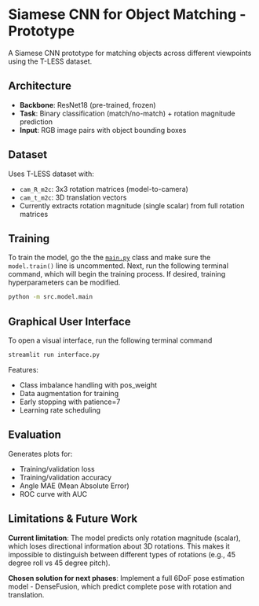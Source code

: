 # Siamese CNN for Object Matching - Prototype

A Siamese CNN prototype for matching objects across different viewpoints using the T-LESS dataset.

## Architecture

- **Backbone**: ResNet18 (pre-trained, frozen)
- **Task**: Binary classification (match/no-match) + rotation magnitude prediction
- **Input**: RGB image pairs with object bounding boxes

## Dataset

Uses T-LESS dataset with:
- `cam_R_m2c`: 3x3 rotation matrices (model-to-camera)
- `cam_t_m2c`: 3D translation vectors
- Currently extracts rotation magnitude (single scalar) from full rotation matrices

## Training
To train the model, go the the [`main.py`](src/model/main.py) class and make sure the `model.train()` line is uncommented. Next, run the following terminal command, which will begin the training process. If desired, training hyperparameters can be modified.
```bash
python -m src.model.main
```

## Graphical User Interface
To open a visual interface, run the following terminal command
```bash
streamlit run interface.py
```

Features:
- Class imbalance handling with pos_weight
- Data augmentation for training
- Early stopping with patience=7
- Learning rate scheduling

## Evaluation

Generates plots for:
- Training/validation loss
- Training/validation accuracy
- Angle MAE (Mean Absolute Error)
- ROC curve with AUC

## Limitations & Future Work

**Current limitation**: The model predicts only rotation magnitude (scalar), which loses directional information about 3D rotations. This makes it impossible to distinguish between different types of rotations (e.g., 45 degree roll vs 45 degree pitch).

**Chosen solution for next phases**: Implement a full 6DoF pose estimation model - DenseFusion, which predict complete pose with rotation and translation.